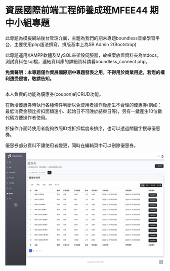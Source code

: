 # 資展國際前端工程師養成班MFEE44 期中小組專題 

此專題為模擬網站後台管理介面，主題為我們的期末專題boundless音樂學習平台，主要使用php語法撰寫，排版基本上為SB Admin 2(Bootstrap)

此專題運用XAMPP軟體及MySQL來架設伺服器，故檔案放置資料夾為htdocs，測試資料在sql檔，連結資料庫的詳細資料請看boundless_connect.php。

**免責聲明：本專題僅作資展國際期中專題發表之用，不得用於商業用途，若您的權利遭受侵害，敬請告知。**

##

本人負責的功能為優惠券(coupon)的CRUD功能。

在新增優惠券時執行各種條件判斷以免使用者操作後產生不合理的優惠券(例如：最低消費金額比折扣面額還小、起始日不可晚於結束日等)，另有一鍵產生10位數代碼方便操作者使用。

於操作介面時使用者能夠依照ID或折扣幅度來排序，也可以透過關鍵字搜尋優惠券。

優惠券部分資料不讓使用者變更，同時在編輯頁中可以刪除優惠券。

![image](https://github.com/Mstarcra/boundless_back_end/blob/main/sampleimg.png)
